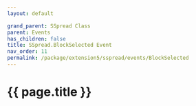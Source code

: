 ```yaml
---
layout: default

grand_parent: SSpread Class
parent: Events
has_children: false
title: SSpread.BlockSelected Event
nav_order: 11
permalink: /package/extension5/sspread/events/BlockSelected
---
```

# {{ page.title }}

